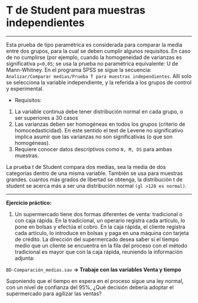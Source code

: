 # T de Student para muestras independientes
***
Esta prueba de tipo paramétrica es considerada para comparar la media entre dos grupos, para la cual se deben cumplir algunos requisitos. En caso de no cumplirse (por ejemplo, cuando la homogeneidad de varianzas es significativa `p<0,05`; se usa la prueba no paramétrica equivalente: U de Mann-Whitney. En el programa SPSS se sigue la secuencia: `Analizar/Comparar medias/Prueba T para muestras independientes`. Allí solo se selecciona la variable independiente, y la referida a los grupos de control y experimental.

* Requisitos:
1) La variable continua debe tener distribución normal en cada grupo, o ser superiores a 30 casos
2) Las varianzas deben ser homogéneas en todos los grupos (criterio de homocedasticidad). En este sentido el test de Levene no significativo implica asumir que las varianzas no son significativas (o que son homogéneas).
3) Requiere conocer datos descriptivos como `N, M, DS` para ambas muestras.

La prueba t de Student compara dos medias, sea la media de dos categorías dentro de una misma variable. También se usa para muestras grandes. cuantos más grados de libertad se obtenga, la distribución t de student se acerca más a ser una distribución normal `(gl >120 es normal)`.
***
**Ejercicio práctico:**

1. Un supermercado tiene dos formas diferentes de venta: tradicional o con caja rápida. En la tradicional, un operario registra cada artículo, lo pone en bolsas y efectúa el cobro. En la caja rápida, el cliente registra cada artículo, lo introduce en bolsas y paga en una máquina con tarjeta de crédito. La dirección del supermercado desea saber si el tiempo medio que un cliente se encuentra en la fila del proceso con el método tradicional es mayor que con la caja rápida, reuniendo la información adjunta:

`BD-Comparación_medias.sav` **-> Trabaje con las variables Venta y tiempo**

Suponiendo que el tiempo en espera en el proceso sigue una ley normal, con un nivel de confianza del 95%, ¿Qué decisión debería adoptar el supermercado para agilizar las ventas?
